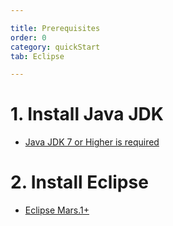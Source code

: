 ```yaml
---

title: Prerequisites
order: 0
category: quickStart
tab: Eclipse

---
```


# 1. Install Java JDK
- [Java JDK 7 or Higher is required](/documentation/10-installation/00-java/00-installing-java/)

# 2. Install Eclipse
- [Eclipse Mars.1+](http://www.eclipse.org/downloads/packages/eclipse-ide-java-developers/mars2)
